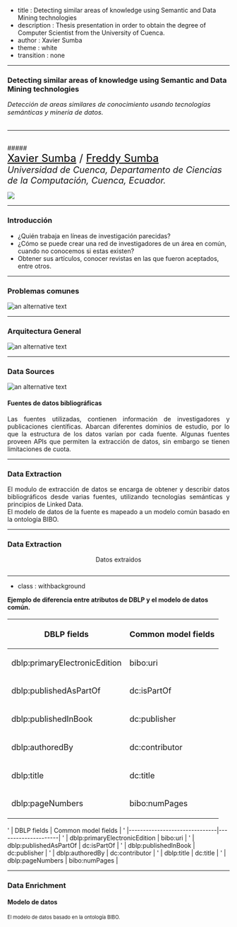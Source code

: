 - title : Detecting similar areas of knowledge using Semantic and Data Mining technologies
- description : Thesis presentation in order to obtain the degree of Computer Scientist from the University of Cuenca.
- author : Xavier Sumba
- theme : white
- transition : none

***

### Detecting similar areas of knowledge using Semantic and Data Mining technologies
<div style="font-size:11pt;"><i>Detección de areas similares de conocimiento usando tecnologías semánticas y minería de datos.</i></div>
<br><hr><br>
##### <div style="font-size:18pt;"><a style="color: black;" href="http://cuent.tk">Xavier Sumba</a> / <a style="color: black;" href="https://www.facebook.com/FERNANDO2654?fref=ts">Freddy Sumba</a></div>


<div style="font-size:15pt;"><i>Universidad de Cuenca, Departamento de Ciencias de la Computación, Cuenca, Ecuador.</i></div>


![](images/uc.png)

***

### Introducción

- ¿Quién trabaja en líneas de investigación parecidas?
- ¿Cómo se puede crear una red de investigadores de un área en común, cuando no conocemos si estas existen?
- Obtener sus artículos, conocer revistas en las que fueron aceptados, entre otros.

***

### Problemas comunes

![an alternative text](images/problema.png)

***

### Arquitectura General

![an alternative text](images/platformDiagram.png)

---

### Data Sources

![an alternative text](images/sources.png)

#### Fuentes de datos bibliográficas

<div style="text-align: justify;">Las fuentes utilizadas, contienen información de investigadores y publicaciones científicas. Abarcan diferentes dominios de estudio, por lo que la estructura de los datos varían por cada fuente. Algunas fuentes proveen APIs que permiten la extracción de datos, sin embargo se tienen limitaciones de cuota.</div>

---






### Data Extraction


<div style="text-align: justify;">El modulo de extracción de datos se encarga de obtener y describir datos bibliográficos desde varias fuentes, utilizando tecnologías semánticas y principios de Linked Data.</div>

<div style="text-align: justify;">El modelo de datos de la fuente es mapeado a un modelo común basado en la ontología BIBO.</div>

---

### Data Extraction
<div style="text-align: justify; text-align: center;">Datos extraidos</div>
<p><img src="images/correctPublicationsSource.png" alt=""></p>

---


- class : withbackground

**Ejemplo de diferencia entre atributos de DBLP y el modelo de datos común.**

<table style="font-size: large;">
<thead>
<tr class="header">
<th><p>DBLP fields</p></th>
<th><p>Common model fields</p></th>
</tr>
</thead>
<tbody>
<tr class="odd">
<td><p>dblp:primaryElectronicEdition</p></td>
<td><p>bibo:uri</p></td>
</tr>
<tr class="even">
<td><p>dblp:publishedAsPartOf</p></td>
<td><p>dc:isPartOf</p></td>
</tr>
<tr class="odd">
<td><p>dblp:publishedInBook</p></td>
<td><p>dc:publisher</p></td>
</tr>
<tr class="even">
<td><p>dblp:authoredBy</p></td>
<td><p>dc:contributor</p></td>
</tr>
<tr class="odd">
<td><p>dblp:title</p></td>
<td><p>dc:title</p></td>
</tr>
<tr class="even">
<td><p>dblp:pageNumbers</p></td>
<td><p>bibo:numPages</p></td>
</tr>
</tbody>
</table>

' | DBLP fields                   | Common model fields |
' |-------------------------------|---------------------|
' | dblp:primaryElectronicEdition | bibo:uri            |
' | dblp:publishedAsPartOf        | dc:isPartOf         |
' | dblp:publishedInBook          | dc:publisher        |
' | dblp:authoredBy               | dc:contributor      |
' | dblp:title                    | dc:title            |
' | dblp:pageNumbers              | bibo:numPages       |




---

### Data Enrichment
#### Modelo de datos

<div style="font-size: 80%;">El modelo de datos basado en la ontología BIBO.</div>

<div style="width:80%;height:75%;margin: auto;">
<p><img src="images/dataModelCommon.png" alt=""></p>
</div>

---

### Data Enrichment
#### Mapeo del modelo de datos

<div style="font-size: 80%;">El modelo de datos de cada fuente es diferente, por lo cual se realiza un mapeo de la fuente al modelo de datos común y se almacena en el repositorio central.</div>


<div style="width:80%;height:60%;margin: auto;">
<p><img src="images/grafos.png" alt=""></p>
</div>

---

### Data Enrichment
#### Desambiguación de información.

<div style="font-size: 80%;">Debido a que se obtiene datos de diferentes fuentes bibliogríficas se tiene datos incoherentes o duplicados. Por lo que es necesario utilizar técnicas de desambiguación, en autores y publicaciones.</div>



<p><img src="images/desamibiguacion_a.png" alt=""></p>

---

### Data Enrichment
#### Desambiguación de información.

<p><img src="images/desamibiguacion_b.png" alt=""></p>

---


### Data Enrichment
#### Desambiguación de información.
<div style="font-size: 80%;">Indice de similaridad entre recursos bibliográfico.</div>
<div style="width:120%;height:150%;">
<p><img src="images/similaridad.png" alt=""></p>
</div>

---

### Pattern Detection
#### Proceso para detección de areas y redes de colaboración

![](images/pdetection.png)


<div style="font-size: 80%; text-align: justify;">
<span style="color: red;">Find groups</span> detectar patrones de los datos almacenados en el repositorio central.

<div class="fragment">
<span style="color: red;">Knowledge Discovery</span> asociar patrones a un formato legible por un humano. Se descubre redes de colaboración y áreas de
conocimiento.
</div>

<div class="fragment">
<span style="color: red;">Label Groups</span> Se encuentra una etiqueta a cada cluster, ayuda a acelerar consultar y mantener la información
organizada en el repositorio.
</div>
<div>

---

### Find Groups

![](images/findgroups.png)

---

### Knowledge Discovery

<table style="width:100%">
  <tr>
    <th style="width: 30%; vertical-align: middle;"><img src="images/fgroups_files.png" alt=""></th>
    <th class="fragment" style="width: 70%"><img src="images/find_groups_process.png" alt=""></th>
  </tr>
</table>

---

# Topic Model + WordNet

<div class="fragment">
# =
# Label
</div>

---
### Topic Model
![](images/lda.png)

[Imagen de *David M. Blei* - Probabilistic Topic Models ](http://www.cs.princeton.edu/~blei/kdd-tutorial.pdf)

' Frecuencia Distribución de palabras/topicos
' Numero de topicos
' Varios documentos a varios topicos

---

### Label Groups

![](images/etiqueta.png)

---

### Datos listos para ser explotados

![](images/export.png)

---

### Resultados

![](images/redes.png)

---

<script type="text/javascript" src="https://www.google.com/jsapi"></script>
<script type="text/javascript">
    google.load("visualization", "1", {packages:["corechart"]})
    google.setOnLoadCallback(drawChart);
function drawChart() {
    var data = new google.visualization.DataTable({"cols": [{"type": "string" ,"id": "Column 1" ,"label": "Column 1" }, {"type": "number" ,"id": "Column 2" ,"label": "Publicaciones" }], "rows" : [{"c" : [{"v": "Carvallo Vega, Juan Pablo"}, {"v": 75}]}, {"c" : [{"v": "Conci, Aura"}, {"v": 72}]}, {"c" : [{"v": "Díaz Contreras, Jessica"}, {"v": 46}]}, {"c" : [{"v": "Vanegas, Pablo"}, {"v": 42}]}, {"c" : [{"v": "Espinoza, Mauricio"}, {"v": 42}]}, {"c" : [{"v": "Saquicela, Víctor"}, {"v": 35}]}, {"c" : [{"v": "Goethals, Peter L. M"}, {"v": 34}]}, {"c" : [{"v": "Castro Riera, Carlos "}, {"v": 31}]}, {"c" : [{"v": "Torres, Maria Eugenia"}, {"v": 30}]}, {"c" : [{"v": "Veronica Mora"}, {"v": 28}]}]});
    var options = {"hAxis":{"title":"Número de publicaciones","viewWindowMode":"explicit","viewWindow":{"min":0}},"legend":{"position":"none"},"title":"Investigadores Relevantes","width":1000,"height":600}
    var chart = new google.visualization.BarChart(document.getElementById('d58646cc-a055-47d1-8d4f-d9a17025c2d1'));
    chart.draw(data, options);
}
</script>
<div id="d58646cc-a055-47d1-8d4f-d9a17025c2d1" style="width: 800px; height: 600px;"></div>

---

<table style="width:100%">
  <tr>
    <th style="width: 35%; vertical-align: middle;">
      <h4 style="text-align: center">Areas Relevantes</h4>
      <img src="images/wordcloud.png" alt="">
    </th>
    <th class="fragment" style="width: 65%">
      <h4>Areas de colaboración</h4>
      <img src="images/colaboracion.png" alt="">
    </th>
  </tr>
</table>

---


# __¿Más?__


[![](images/redi.png)](http://redi.cedia.org.ec/)

***

### Conclusiones

- Resultados están acorde a lo esperado, sin embargo, procesos como el de desambiguación y etiquetado necesitan un trabajo mas exhaustivo, debido a que aun se tienen ciertas inconsistencias en los resultados.
- Considerar que incluso para una persona es complicado determinar cierta información sobre un investigador o varios investigadores que pueden trabajar en conjunto. Por lo que aun es un reto a nivel computacional.
- Además como resultado se cuenta con un repositorio centralizado y se provee el uso de estos datos a cualquier persona.


***

### Trabajos Futuros

- Incluir el abstract para analizar redes de colaboración.
- Mejorar el proceso de etiquetado.
- Analizar nuevos algoritmos de clustering o otras técnicas para encontrar agrupaciones.

***

<table style="width:100%;">
  <tr>
    <th><h2 style="text-align: center">CLEI 2016</h2></th>
    <th><h2 style="text-align: center">ENTCS</h2></th>
    <th><h2 style="text-align: center">TICAL</h2></th>
  </tr>
  <tr>
    <th style="width: 33%; vertical-align: middle;">
      <img src="images/clei.png" alt="">
    </th>
    <th style="width: 33%; text-align:center; vertical-align: middle;">
      <img src="images/entcs.gif" alt="">
    </th>
    <th style="width: 33%; text-align:center; vertical-align: middle;">
      <img src="images/tical.png" alt="">
    </th>
  </tr>
</table>

***

![](images/cedia.png)

Agradecemos a **CEDIA** por el apoyo brindado durante el transcurso de está investigación.

***

# ¿PREGUNTAS?
